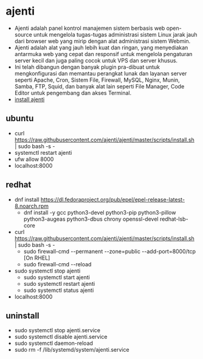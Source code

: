 # ajenti

- Ajenti adalah panel kontrol manajemen sistem berbasis web open-source untuk mengelola tugas-tugas administrasi sistem Linux jarak jauh dari browser web yang mirip dengan alat administrasi sistem Webmin.
- Ajenti adalah alat yang jauh lebih kuat dan ringan, yang menyediakan antarmuka web yang cepat dan responsif untuk mengelola pengaturan server kecil dan juga paling cocok untuk VPS dan server khusus.
- Ini telah dibangun dengan banyak plugin pra-dibuat untuk mengkonfigurasi dan memantau perangkat lunak dan layanan server seperti Apache, Cron, Sistem File, Firewall, MySQL, Nginx, Munin, Samba, FTP, Squid, dan banyak alat lain seperti File Manager, Code Editor untuk pengembang dan akses Terminal.
- <a href="https://www.tecmint.com/install-ajenti-control-panel-linux">install ajenti</a>

## ubuntu
- curl https://raw.githubusercontent.com/ajenti/ajenti/master/scripts/install.sh | sudo bash -s -
- systemctl restart ajenti
- ufw allow 8000
- localhost:8000

## redhat
- dnf install https://dl.fedoraproject.org/pub/epel/epel-release-latest-8.noarch.rpm
  - dnf install -y gcc python3-devel python3-pip python3-pillow python3-augeas python3-dbus chrony openssl-devel redhat-lsb-core
- curl https://raw.githubusercontent.com/ajenti/ajenti/master/scripts/install.sh | sudo bash -s -
  - sudo firewall-cmd --permanent --zone=public --add-port=8000/tcp  [On RHEL]
  - sudo firewall-cmd --reload
- sudo systemctl stop ajenti
  - sudo systemctl start ajenti
  - sudo systemctl restart ajenti
  - sudo systemctl status ajenti
- localhost:8000

## uninstall
- sudo systemctl stop ajenti.service
- sudo systemctl disable ajenti.service
- sudo systemctl daemon-reload
- sudo rm -f /lib/systemd/system/ajenti.service